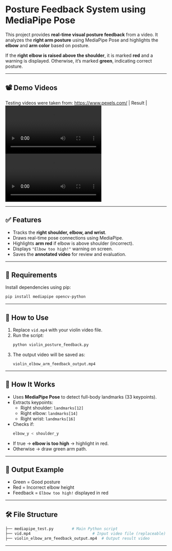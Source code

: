 # Posture Feedback System using MediaPipe Pose

This project provides **real-time visual posture feedback** from a video. It analyzes the **right arm posture** using MediaPipe Pose and highlights the **elbow** and **arm color** based on posture.

If the **right elbow is raised above the shoulder**, it is marked **red** and a warning is displayed. Otherwise, it’s marked **green**, indicating correct posture.

---

## 📽️ Demo Videos
Testing videos were taken from: https://www.pexels.com/
| Result |
![Violin Posture Demo](violin_elbow_arm_feedback_output.mp4) 
![Yoga Posture Demo](yoga_elbow_arm_feedback_output.mp4) 

---

## ✅ Features

- Tracks the **right shoulder, elbow, and wrist**.
- Draws real-time pose connections using MediaPipe.
- Highlights **arm red** if elbow is above shoulder (incorrect).
- Displays `"Elbow too high!"` warning on screen.
- Saves the **annotated video** for review and evaluation.

---

## 🔧 Requirements

Install dependencies using pip:

```bash
pip install mediapipe opencv-python
```

---

## 🚀 How to Use

1. Replace `vid.mp4` with your violin video file.
2. Run the script:
    ```bash
    python violin_posture_feedback.py
    ```
3. The output video will be saved as:
    ```
    violin_elbow_arm_feedback_output.mp4
    ```

---

## 🧠 How It Works

- Uses **MediaPipe Pose** to detect full-body landmarks (33 keypoints).
- Extracts keypoints:
  - Right shoulder: `landmarks[12]`
  - Right elbow: `landmarks[14]`
  - Right wrist: `landmarks[16]`
- Checks if:
    ```python
    elbow_y < shoulder_y
    ```
- If true → **elbow is too high** → highlight in red.
- Otherwise → draw green arm path.

---

## 📁 Output Example

- Green = Good posture  
- Red = Incorrect elbow height  
- Feedback = `Elbow too high!` displayed in red

---

## 🛠 File Structure

```bash
├── mediapipe_test.py        # Main Python script
├── vid.mp4                           # Input video file (replaceable)
├── violin_elbow_arm_feedback_output.mp4  # Output result video
```

---

